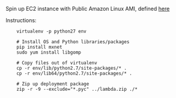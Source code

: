 Spin up EC2 instance with Public Amazon Linux AMI, defined [here](https://docs.aws.amazon.com/lambda/latest/dg/current-supported-versions.html)

Instructions:
```Shell
	virtualenv -p python27 env

	# Install OS and Python libraries/packages
	pip install mxnet
	sudo yum install libgomp

	# Copy files out of virtualenv
	cp -r env/lib/python2.7/site-packages/* .
	cp -r env/lib64/python2.7/site-packages/* .

	# Zip up deployment package
	zip -r -9 --exclude="*.pyc" ../lambda.zip ./*
```
